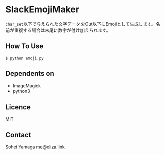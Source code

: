 # SlackEmojiMaker

`char_set`以下で与えられた文字データをOut以下にEmojiとして生成します。名前が重複する場合は末尾に数字が付け加えられます。

## How To Use

```
$ python emoji.py
```

## Dependents on

- ImageMagick
- python3

## Licence

MIT

## Contact

Sohei Yamaga <me@eliza.link>

